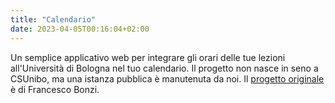 ```yaml
---
title: "Calendario"
date: 2023-04-05T00:16:04+02:00
---
```


Un semplice applicativo web per integrare gli orari delle tue lezioni
all'Università di Bologna nel tuo calendario. Il progetto non nasce in seno
a CSUnibo, ma una istanza pubblica è manutenuta da noi. Il [progetto
originale](https://github.com/FrancescoBonzi/UniboCalendar) è di Francesco
Bonzi.
